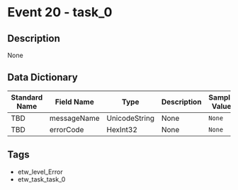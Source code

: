 # Event 20 - task_0

## Description
None

## Data Dictionary
|Standard Name|Field Name|Type|Description|Sample Value|
|---|---|---|---|---|
|TBD|messageName|UnicodeString|None|`None`|
|TBD|errorCode|HexInt32|None|`None`|

## Tags
* etw_level_Error
* etw_task_task_0